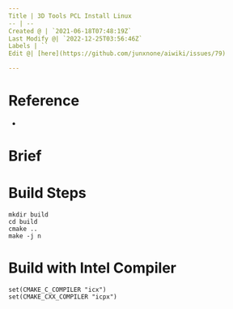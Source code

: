 ```yaml
---
Title | 3D Tools PCL Install Linux
-- | --
Created @ | `2021-06-18T07:48:19Z`
Last Modify @| `2022-12-25T03:56:46Z`
Labels | ``
Edit @| [here](https://github.com/junxnone/aiwiki/issues/79)

---
```

# Reference
- []()

# Brief

# Build Steps
```
mkdir build
cd build
cmake ..
make -j n
```

# Build with Intel Compiler
```
set(CMAKE_C_COMPILER "icx")
set(CMAKE_CXX_COMPILER "icpx")
```

